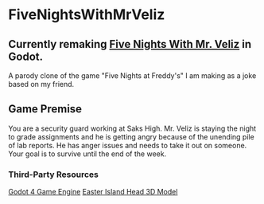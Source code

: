 # FiveNightsWithMrVeliz

## Currently remaking [Five Nights With Mr. Veliz](https://github.com/Noohal/FiveNightswithMrVeliz-UNITY-) in Godot.

A parody clone of the game "Five Nights at Freddy's" I am making as a joke based on my friend.

## Game Premise
You are a security guard working at Saks High. Mr. Veliz is staying the night to grade assignments and he is getting angry because of the unending pile of lab reports. He has anger issues and needs to take it out on someone. Your goal is to survive until the end of the week.

### Third-Party Resources
[Godot 4 Game Engine](https://godotengine.org/)
[Easter Island Head 3D Model](https://free3d.com/3d-model/statue-v1--445854.html)
